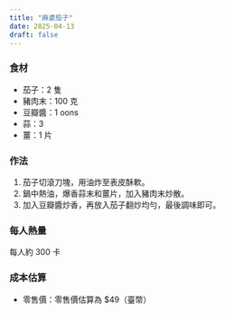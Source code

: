 ```yaml
---
title: "麻婆茄子"
date: 2025-04-13
draft: false
---
```


### 食材

- 茄子：2 隻
- 豬肉末：100 克
- 豆瓣醬：1 oons
- 蒜：3 
- 薑：1 片

### 作法

1. 茄子切滾刀塊，用油炸至表皮酥軟。
2. 鍋中熱油，爆香蒜末和薑片，加入豬肉末炒散。
3. 加入豆瓣醬炒香，再放入茄子翻炒均勻，最後調味即可。

### 每人熱量  
每人約 300 卡

### 成本估算
- 零售價：零售價估算為 $49（臺幣）
